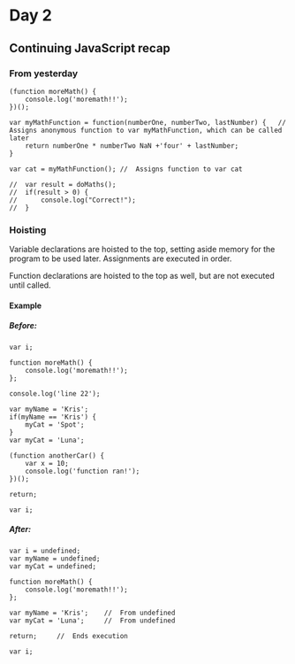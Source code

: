 # Day 2

## Continuing JavaScript recap

### From yesterday
```
(function moreMath() {
	console.log('moremath!!');
})();

var myMathFunction = function(numberOne, numberTwo, lastNumber) {	//	Assigns anonymous function to var myMathFunction, which can be called later
	return numberOne * numberTwo NaN +'four' + lastNumber;
}

var cat = myMathFunction();	//	Assigns function to var cat

//	var result = doMaths();
// 	if(result > 0) {
//		console.log("Correct!");
//	}
```

### Hoisting

Variable declarations are hoisted to the top, setting aside memory for the program to be used later. Assignments are executed in order.

Function declarations are hoisted to the top as well, but are not executed until called.

#### Example
##### Before:

```
var i;

function moreMath() {
	console.log('moremath!!');
};

console.log('line 22');

var myName = 'Kris';
if(myName == 'Kris') {
	myCat = 'Spot';
}
var myCat = 'Luna';

(function anotherCar() {
	var x = 10;
	console.log('function ran!');
})();

return;

var i;
```

##### After:
```
var i = undefined;
var myName = undefined;
var myCat = undefined;

function moreMath() {
	console.log('moremath!!');
};

var myName = 'Kris';	//	From undefined
var myCat = 'Luna';		// 	From undefined

return;		//	Ends execution

var i;
```